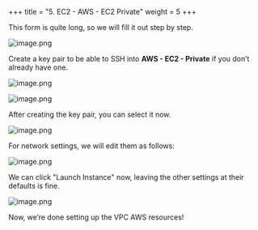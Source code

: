 +++
title = "5. EC2 - AWS - EC2 Private"
weight = 5
+++


This form is quite long, so we will fill it out step by step.


![image.png](/images/003-iii-setup-vpc-aws-resources/12-336421-image.png)


Create a key pair to be able to SSH into **AWS - EC2 - Private** if you don’t already have one.


![image.png](/images/003-iii-setup-vpc-aws-resources/12-381606-image.png)


![image.png](/images/003-iii-setup-vpc-aws-resources/12-116813-image.png)


After creating the key pair, you can select it now.


![image.png](/images/003-iii-setup-vpc-aws-resources/12-803395-image.png)


For network settings, we will edit them as follows:


![image.png](/images/003-iii-setup-vpc-aws-resources/12-588704-image.png)


We can click "Launch Instance" now, leaving the other settings at their defaults is fine.


![image.png](/images/003-iii-setup-vpc-aws-resources/12-558081-image.png)


Now, we’re done setting up the VPC AWS resources!


